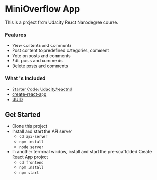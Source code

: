 # MiniOverflow App
This is a project from Udacity React Nanodegree course. 

### Features
- View contents and comments
- Post content to predefined categories, comment
- Vote on posts and comments
- Edit posts and comments
- Delete posts and comments

### What 's Included
- [Starter Code: Udacity/reactnd](https://github.com/udacity/reactnd-project-readable-starter)
- [create-react-app](https://github.com/facebookincubator/create-react-app)
- [UUID](https://github.com/kelektiv/node-uuid)

## Get Started
* Clone this project
* Install and start the API server
    - `cd api-server`
    - `npm install`
    - `node server`
* In another terminal window, install and start the pre-scaffolded Create React App project
    - `cd frontend`
    - `npm install`
    - `npm start`
